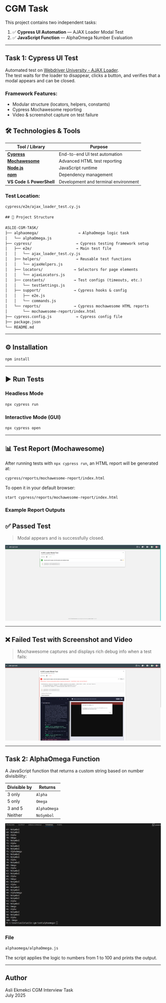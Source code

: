 #  CGM Task

This project contains two independent tasks:

1. ✅ **Cypress UI Automation** — AJAX Loader Modal Test  
2. ✅ **JavaScript Function** — AlphaOmega Number Evaluation

---

## Task 1: Cypress UI Test

Automated test on [Webdriver University - AJAX Loader](https://webdriveruniversity.com/Ajax-Loader/index.html).  
The test waits for the loader to disappear, clicks a button, and verifies that a modal appears and can be closed.

### Framework Features:
- Modular structure (locators, helpers, constants)
- Cypress Mochawesome reporting
- Video & screenshot capture on test failure

## 🛠️ Technologies & Tools

| Tool / Library                | Purpose                                 |
|------------------------------|-----------------------------------------|
| [**Cypress**](https://www.cypress.io/)           | End-to-end UI test automation          |
| [**Mochawesome**](https://www.npmjs.com/package/mochawesome)       | Advanced HTML test reporting           |
| [**Node.js**](https://nodejs.org/)              | JavaScript runtime                     |
| [**npm**](https://www.npmjs.com/)               | Dependency management                  |
| **VS Code** & **PowerShell** | Development and terminal environment   |

### Test Location:

```txt
cypress/e2e/ajax_loader_test.cy.js

## 📁 Project Structure

ASLIE-CGM-TASK/
├── alphaomega/                  → AlphaOmega logic task
│   └── alphaOmega.js
├── cypress/                    → Cypress testing framework setup
│   ├── e2e/                    → Main test file
│   │   └── ajax_loader_test.cy.js
│   ├── helpers/                → Reusable test functions
│   │   └── ajaxHelpers.js
│   ├── locators/              → Selectors for page elements
│   │   └── ajaxLocators.js
│   ├── constants/             → Test configs (timeouts, etc.)
│   │   └── testSettings.js
│   ├── support/               → Cypress hooks & config
│   │   ├── e2e.js
│   │   └── commands.js
│   └── reports/               → Cypress mochawesome HTML reports
│       └── mochawesome-report/index.html
├── cypress.config.js           → Cypress config file
├── package.json
└── README.md
```

---

## ⚙️ Installation

```bash
npm install
```

---

## ▶️ Run Tests

### Headless Mode

```bash
npx cypress run
```

### Interactive Mode (GUI)

```bash
npx cypress open
```

---

## 📊 Test Report (Mochawesome)

After running tests with `npx cypress run`, an HTML report will be generated at:

```txt
cypress/reports/mochawesome-report/index.html
```

To open it in your default browser:

```bash
start cypress/reports/mochawesome-report/index.html
```

### Example Report Outputs

## ✅ Passed Test

> Modal appears and is successfully closed.

![Passing Screenshot](./cypress/assets/pass-screenshot.png)

---

## ❌  Failed Test with Screenshot and Video

> Mochawesome captures and displays rich debug info when a test fails:

![Failing Screenshot](./cypress/assets/fail-screenshot.png)

---



##  Task 2: AlphaOmega Function

A JavaScript function that returns a custom string based on number divisibility:

| Divisible by | Returns       |
|--------------|----------------|
| 3 only       | `Alpha`       |
| 5 only       | `Omega`       |
| 3 and 5      | `AlphaOmega`  |
| Neither      | `NoSymbol`    |


![ AlphaOmega Function Screenshot](./cypress/assets/alpha-omega-function.png)

### File

```txt
alphaomega/alphaOmega.js
```

The script applies the logic to numbers from 1 to 100 and prints the output.

---

## Author

Asli Ekmekci 
CGM Interview Task  
July 2025

